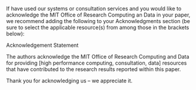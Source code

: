 If have used our systems or consultation services and you would like to acknowledge the MIT Office of Research Computing an Data in your paper, we recommend adding the following to your Acknowledgments section (be sure to select the applicable resource(s) from among those in the brackets below):

Acknowledgement Statement

The authors acknowledge the MIT Office of Research Computing and Data for providing [high performance computing, consultation, data] resources that have contributed to the research results reported within this paper.

Thank you for acknowledging us – we appreciate it.

